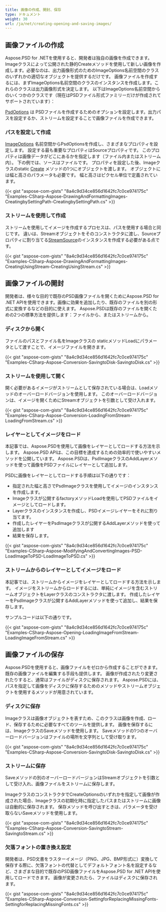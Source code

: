 ```yaml
---
title: 画像の作成、開封、保存
type: ドキュメント
weight: 30
url: /ja/net/creating-opening-and-saving-images/
---
```


## **画像ファイルの作成**
Aspose.PSD for .NETを使用すると、開発者は独自の画像を作成できます。 Imageクラスによって公開された静的Createメソッドを使用して新しい画像を作成します。必要なのは、出力画像形式のためのImageOptions名前空間のクラスのいずれかの適切なオブジェクトを提供するだけです。 画像ファイルを作成するには、まずImageOptions名前空間のクラスのインスタンスを作成します。これらのクラスは出力画像形式を決定します。 以下はImageOptions名前空間からのいくつかのクラスです（現在はPSDファイル形式ファミリーだけが作成されてサポートされています）：

[PsdOptions](https://reference.aspose.com/psd/net/aspose.psd.imageoptions/psdoptions) は PSDファイルを作成するためのオプションを設定します。出力パスを設定するか、ストリームを設定することで画像ファイルを作成できます。
### **パスを設定して作成**
[ImageOptions](https://reference.aspose.com/psd/net/aspose.psd.imageoptions) 名前空間からPsdOptionsを作成し、さまざまなプロパティを設定します。 設定する最も重要なプロパティはSourceプロパティです。 このプロパティは画像データがどこにあるかを指定します（ファイル内またはストリーム内）。 下の例では、ソースはファイルです。 プロパティを設定した後、Imageクラスのstatic [Create](https://reference.aspose.com/psd/net/aspose.psd/image/methods/create) メソッドの1つにオブジェクトを渡します。 オブジェクトには幅と高さのパラメータも必要です。 幅と高さはピクセル単位で定義されています。


{{< gist "aspose-com-gists" "8a4c9d34ce856d1642fc7c0ce974175c" "Examples-CSharp-Aspose-DrawingAndFormattingImages-CreatingbySettingPath-CreatingbySettingPath.cs" >}}
### **ストリームを使用して作成**
ストリームを使用してイメージを作成するプロセスは、パスを使用する場合と同じです。 違いは、Streamオブジェクトをそのコンストラクタに渡し、Sourceプロパティに割り当てる[StreamSource](https://reference.aspose.com/psd/net/aspose.psd.sources/streamsource)のインスタンスを作成する必要がある点です。


{{< gist "aspose-com-gists" "8a4c9d34ce856d1642fc7c0ce974175c" "Examples-CSharp-Aspose-DrawingAndFormattingImages-CreatingUsingStream-CreatingUsingStream.cs" >}}
## **画像ファイルの開封**
開発者は、様々な目的で既存のPSD画像ファイルを開くためにAspose.PSD for .NET APIを使用できます。画像に効果を追加したり、既存のファイルを別の形式に変換するなどの目的に使えます。 Aspose.PSDは既存のファイルを開くための2つの標準方法を提供します：ファイルから、またはストリームから。
### **ディスクから開く**
ファイルのパスとファイル名をImageクラスの staticメソッドLoadにパラメータとして渡すことで、イメージファイルを開きます。


{{< gist "aspose-com-gists" "8a4c9d34ce856d1642fc7c0ce974175c" "Examples-CSharp-Aspose-Conversion-SavingtoDisk-SavingtoDisk.cs" >}}
### **ストリームを使用して開く**
開く必要があるイメージがストリームとして保存されている場合は、Loadメソッドのオーバーロードバージョンを使用します。 このオーバーロードバージョンは、イメージを開くためにStreamオブジェクトを引数として受け入れます。


{{< gist "aspose-com-gists" "8a4c9d34ce856d1642fc7c0ce974175c" "Examples-CSharp-Aspose-Conversion-LoadingFromStream-LoadingFromStream.cs" >}}
### **レイヤーとしてイメージをロード**
本記事では、Aspose.PSDを使用して画像をレイヤーとしてロードする方法を示します。 Aspose.PSD APIは、この目標を達成するための効率的で使いやすいメソッドを公開しています。 Aspose.PSDは、PsdImageクラスのAddLayerメソッドを使って画像をPSDファイルにレイヤーとして追加します。

PSDに画像をレイヤーとしてロードする手順は以下の通りです：

- 指定された幅と高さでPsdImageクラスを使用してイメージのインスタンスを作成します。
- Imageクラスが公開するfactoryメソッドLoadを使用してPSDファイルをイメージとしてロードします。
- Layerクラスのインスタンスを作成し、PSDイメージレイヤーをそれに割り当てます。
- 作成したレイヤーをPsdImageクラスが公開するAddLayerメソッドを使って追加します
- 結果を保存します。


{{< gist "aspose-com-gists" "8a4c9d34ce856d1642fc7c0ce974175c" "Examples-CSharp-Aspose-ModifyingAndConvertingImages-PSD-LoadImageToPSD-LoadImageToPSD.cs" >}}
### **ストリームからのレイヤーとしてイメージをロード**
本記事では、ストリームからイメージをレイヤーとしてロードする方法を示します。 イメージをストリームからロードするには、単純にイメージを含むストリームオブジェクトをLayerクラスのコンストラクタに渡します。 作成したレイヤーをPsdImageクラスが公開するAddLayerメソッドを使って追加し、結果を保存します。


サンプルコードは以下の通りです。

{{< gist "aspose-com-gists" "8a4c9d34ce856d1642fc7c0ce974175c" "Examples-CSharp-Aspose-Opening-LoadingImageFromStream-LoadingImageFromStream.cs" >}}
## **画像ファイルの保存**
Aspose.PSDを使用すると、画像ファイルをゼロから作成することができます。既存の画像ファイルを編集する手段も提供します。 画像が作成されたり変更されたりすると、通常はファイルがディスクに保存されます。 Aspose.PSDには、パスを指定して画像をディスクに保存するためのメソッドやストリームオブジェクトを使用するメソッドが用意されています。
### **ディスクに保存**
Imageクラスは画像オブジェクトを表すため、このクラスは画像を作成、ロード、保存するために必要なすべてのツールを提供します。 画像を保存するには、ImageクラスのSaveメソッドを使用します。 Saveメソッドの1つのオーバーロードバージョンはファイルの場所を文字列として受け取ります。


{{< gist "aspose-com-gists" "8a4c9d34ce856d1642fc7c0ce974175c" "Examples-CSharp-Aspose-Conversion-SavingtoDisk-SavingtoDisk.cs" >}}
### **ストリームに保存**
Saveメソッドの別のオーバーロードバージョンはStreamオブジェクトを引数として受け入れ、画像ファイルをストリームに保存します。

ImageクラスのコンストラクタでCreateOptionsのいずれかを指定して画像が作成された場合、Imageクラスの初期化時に指定したパスまたはストリームに画像は自動的に保存されます。 保存メソッドを呼び出すときは、パラメータを受け取らないSaveメソッドを使用します。


{{< gist "aspose-com-gists" "8a4c9d34ce856d1642fc7c0ce974175c" "Examples-CSharp-Aspose-Conversion-SavingtoStream-SavingtoStream.cs" >}}
### **欠落フォントの置き換え設定**
開発者は、PSD文書をラスターイメージ（PNG、JPG、BMP形式に）変換して保存する際に、欠落フォントの代替としてデフォルトフォント名を設定するなど、さまざまな目的で既存のPSD画像ファイルをAspose.PSD for .NET APIを使用してロードできます。 画像が変更されたら、ファイルはディスクに保存されます。


{{< gist "aspose-com-gists" "8a4c9d34ce856d1642fc7c0ce974175c" "Examples-CSharp-Aspose-Conversion-SettingforReplacingMissingFonts-SettingforReplacingMissingFonts.cs" >}}
